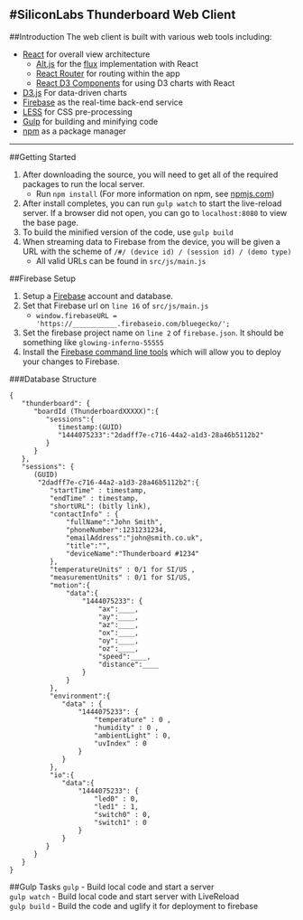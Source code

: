 #SiliconLabs Thunderboard Web Client
---


##Introduction
The web client is built with various web tools including:

- [React](https://facebook.github.io/react/) for overall view architecture
	- [Alt.js](http://alt.js.org/) for the [flux](https://facebook.github.io/flux/) implementation with React
	- [React Router](https://github.com/rackt/react-router) for routing within the app
	- [React D3 Components](https://github.com/codesuki/react-d3-components) for using D3 charts with React
- [D3.js](http://d3js.org/) For data-driven charts
- [Firebase](https://www.firebase.com/) as the real-time back-end service
- [LESS](http://lesscss.org/) for CSS pre-processing
- [Gulp](http://gulpjs.com/) for building and minifying code
- [npm](https://www.npmjs.com/) as a package manager

---

##Getting Started
1. After downloading the source, you will need to get all of the required packages to run the local server. 
	- Run `npm install` (For more information on npm, see [npmjs.com](https://www.npmjs.com/))
2. After install completes, you can run `gulp watch` to start the live-reload server. If a browser did not open, you can go to `localhost:8080` to view the base page. 
3. To build the minified version of the code, use `gulp build`
4. When streaming data to Firebase from the device, you will be given a URL with the scheme of `/#/ (device id) / (session id) / (demo type)`
	- All valid URLs can be found in `src/js/main.js`
	
##Firebase Setup
1. Setup a [Firebase](https://www.firebase.com/) account and database.
2. Set that Firebase url on `line 16` of `src/js/main.js`
	- `window.firebaseURL = 'https://___________.firebaseio.com/bluegecko/';`
3. Set the firebase project name on `line 2` of `firebase.json`. It should be something like `glowing-inferno-55555`
4. Install the [Firebase command line tools](https://www.firebase.com/docs/hosting/command-line-tool.html) which will allow you to deploy your changes to Firebase.

###Database Structure

    {
       "thunderboard": {
          "boardId (ThunderboardXXXXX)":{
             "sessions":{
                timestamp:(GUID)
                "1444075233":"2dadff7e-c716-44a2-a1d3-28a46b5112b2"
             }
          }
       },
       "sessions": {
          (GUID)
           "2dadff7e-c716-44a2-a1d3-28a46b5112b2":{
              "startTime" : timestamp,
              "endTime" : timestamp,
              "shortURL": (bitly link),
              "contactInfo" : {
                  "fullName":"John Smith",
                  "phoneNumber":1231231234,
                  "emailAddress":"john@smith.co.uk",
                  "title":"",
                  "deviceName":"Thunderboard #1234"
              },
              "temperatureUnits" : 0/1 for SI/US ,
              "measurementUnits" : 0/1 for SI/US,
              "motion":{
                  "data":{
                      "1444075233": {
                          "ax":____,
                          "ay":____,
                          "az":____,
                          "ox":____,
                          "oy":____,
                          "oz":____,
                          "speed":____,
                          "distance":____
                      }
                  }
              },
              "environment":{
                 "data" : { 
                     "1444075233": { 
                         "temperature" : 0 ,
                         "humidity" : 0 ,
                         "ambientLight" : 0,
                         "uvIndex" : 0
                     }
                 }
              },
              "io":{
                 "data":{
                     "1444075233": { 
                         "led0" : 0, 
                         "led1" : 1, 
                         "switch0" : 0, 
                         "switch1" : 0  
                     }
                 }
             }
          }
       }
    }


##Gulp Tasks
`gulp` - Build local code and start a server  
`gulp watch` - Build local code and start server with LiveReload  
`gulp build` - Build the code and uglify it for deployment to firebase